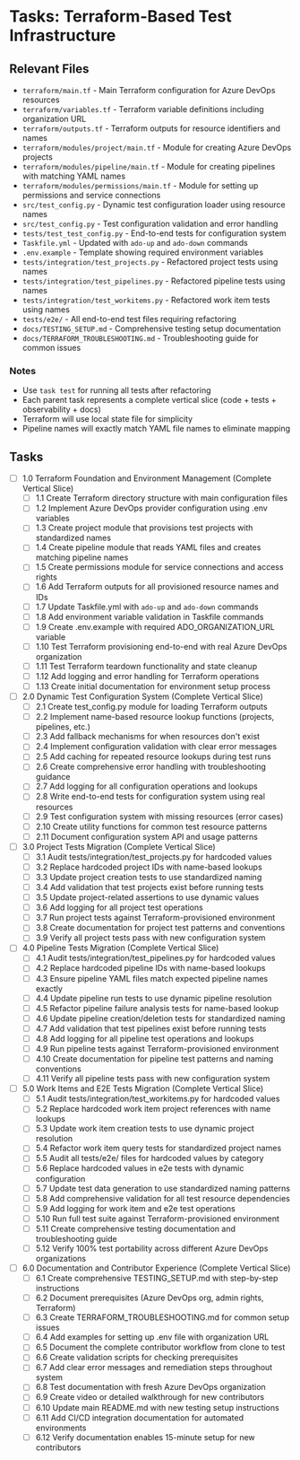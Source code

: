 # Tasks: Terraform-Based Test Infrastructure

## Relevant Files

- `terraform/main.tf` - Main Terraform configuration for Azure DevOps resources
- `terraform/variables.tf` - Terraform variable definitions including organization URL
- `terraform/outputs.tf` - Terraform outputs for resource identifiers and names
- `terraform/modules/project/main.tf` - Module for creating Azure DevOps projects
- `terraform/modules/pipeline/main.tf` - Module for creating pipelines with matching YAML names
- `terraform/modules/permissions/main.tf` - Module for setting up permissions and service connections
- `src/test_config.py` - Dynamic test configuration loader using resource names
- `src/test_config.py` - Test configuration validation and error handling
- `tests/test_test_config.py` - End-to-end tests for configuration system
- `Taskfile.yml` - Updated with `ado-up` and `ado-down` commands
- `.env.example` - Template showing required environment variables
- `tests/integration/test_projects.py` - Refactored project tests using names
- `tests/integration/test_pipelines.py` - Refactored pipeline tests using names  
- `tests/integration/test_workitems.py` - Refactored work item tests using names
- `tests/e2e/` - All end-to-end test files requiring refactoring
- `docs/TESTING_SETUP.md` - Comprehensive testing setup documentation
- `docs/TERRAFORM_TROUBLESHOOTING.md` - Troubleshooting guide for common issues

### Notes

- Use `task test` for running all tests after refactoring
- Each parent task represents a complete vertical slice (code + tests + observability + docs)
- Terraform will use local state file for simplicity
- Pipeline names will exactly match YAML file names to eliminate mapping

## Tasks

- [ ] 1.0 Terraform Foundation and Environment Management (Complete Vertical Slice)
  - [ ] 1.1 Create Terraform directory structure with main configuration files
  - [ ] 1.2 Implement Azure DevOps provider configuration using .env variables
  - [ ] 1.3 Create project module that provisions test projects with standardized names
  - [ ] 1.4 Create pipeline module that reads YAML files and creates matching pipeline names
  - [ ] 1.5 Create permissions module for service connections and access rights
  - [ ] 1.6 Add Terraform outputs for all provisioned resource names and IDs
  - [ ] 1.7 Update Taskfile.yml with `ado-up` and `ado-down` commands
  - [ ] 1.8 Add environment variable validation in Taskfile commands
  - [ ] 1.9 Create .env.example with required ADO_ORGANIZATION_URL variable
  - [ ] 1.10 Test Terraform provisioning end-to-end with real Azure DevOps organization
  - [ ] 1.11 Test Terraform teardown functionality and state cleanup
  - [ ] 1.12 Add logging and error handling for Terraform operations
  - [ ] 1.13 Create initial documentation for environment setup process

- [ ] 2.0 Dynamic Test Configuration System (Complete Vertical Slice)
  - [ ] 2.1 Create test_config.py module for loading Terraform outputs
  - [ ] 2.2 Implement name-based resource lookup functions (projects, pipelines, etc.)
  - [ ] 2.3 Add fallback mechanisms for when resources don't exist
  - [ ] 2.4 Implement configuration validation with clear error messages
  - [ ] 2.5 Add caching for repeated resource lookups during test runs
  - [ ] 2.6 Create comprehensive error handling with troubleshooting guidance
  - [ ] 2.7 Add logging for all configuration operations and lookups
  - [ ] 2.8 Write end-to-end tests for configuration system using real resources
  - [ ] 2.9 Test configuration system with missing resources (error cases)
  - [ ] 2.10 Create utility functions for common test resource patterns
  - [ ] 2.11 Document configuration system API and usage patterns

- [ ] 3.0 Project Tests Migration (Complete Vertical Slice)
  - [ ] 3.1 Audit tests/integration/test_projects.py for hardcoded values
  - [ ] 3.2 Replace hardcoded project IDs with name-based lookups
  - [ ] 3.3 Update project creation tests to use standardized naming
  - [ ] 3.4 Add validation that test projects exist before running tests
  - [ ] 3.5 Update project-related assertions to use dynamic values
  - [ ] 3.6 Add logging for all project test operations
  - [ ] 3.7 Run project tests against Terraform-provisioned environment
  - [ ] 3.8 Create documentation for project test patterns and conventions
  - [ ] 3.9 Verify all project tests pass with new configuration system

- [ ] 4.0 Pipeline Tests Migration (Complete Vertical Slice)
  - [ ] 4.1 Audit tests/integration/test_pipelines.py for hardcoded values
  - [ ] 4.2 Replace hardcoded pipeline IDs with name-based lookups
  - [ ] 4.3 Ensure pipeline YAML files match expected pipeline names exactly
  - [ ] 4.4 Update pipeline run tests to use dynamic pipeline resolution
  - [ ] 4.5 Refactor pipeline failure analysis tests for name-based lookup
  - [ ] 4.6 Update pipeline creation/deletion tests for standardized naming
  - [ ] 4.7 Add validation that test pipelines exist before running tests
  - [ ] 4.8 Add logging for all pipeline test operations and lookups
  - [ ] 4.9 Run pipeline tests against Terraform-provisioned environment
  - [ ] 4.10 Create documentation for pipeline test patterns and naming conventions
  - [ ] 4.11 Verify all pipeline tests pass with new configuration system

- [ ] 5.0 Work Items and E2E Tests Migration (Complete Vertical Slice)
  - [ ] 5.1 Audit tests/integration/test_workitems.py for hardcoded values
  - [ ] 5.2 Replace hardcoded work item project references with name lookups
  - [ ] 5.3 Update work item creation tests to use dynamic project resolution
  - [ ] 5.4 Refactor work item query tests for standardized project names
  - [ ] 5.5 Audit all tests/e2e/ files for hardcoded values by category
  - [ ] 5.6 Replace hardcoded values in e2e tests with dynamic configuration
  - [ ] 5.7 Update test data generation to use standardized naming patterns
  - [ ] 5.8 Add comprehensive validation for all test resource dependencies
  - [ ] 5.9 Add logging for work item and e2e test operations
  - [ ] 5.10 Run full test suite against Terraform-provisioned environment
  - [ ] 5.11 Create comprehensive testing documentation and troubleshooting guide
  - [ ] 5.12 Verify 100% test portability across different Azure DevOps organizations

- [ ] 6.0 Documentation and Contributor Experience (Complete Vertical Slice)
  - [ ] 6.1 Create comprehensive TESTING_SETUP.md with step-by-step instructions
  - [ ] 6.2 Document prerequisites (Azure DevOps org, admin rights, Terraform)
  - [ ] 6.3 Create TERRAFORM_TROUBLESHOOTING.md for common setup issues
  - [ ] 6.4 Add examples for setting up .env file with organization URL
  - [ ] 6.5 Document the complete contributor workflow from clone to test
  - [ ] 6.6 Create validation scripts for checking prerequisites
  - [ ] 6.7 Add clear error messages and remediation steps throughout system
  - [ ] 6.8 Test documentation with fresh Azure DevOps organization
  - [ ] 6.9 Create video or detailed walkthrough for new contributors
  - [ ] 6.10 Update main README.md with new testing setup instructions
  - [ ] 6.11 Add CI/CD integration documentation for automated environments
  - [ ] 6.12 Verify documentation enables 15-minute setup for new contributors